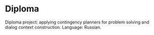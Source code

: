 Diploma
=======

Diploma project: applying contingency planners for problem solving and dialog context construction.
Language: Russian.

